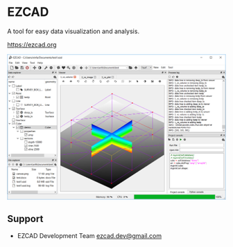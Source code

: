 EZCAD
=====

A tool for easy data visualization and analysis.

<https://ezcad.org>

![main window](examples/mainwindow.png)

Support
-------

  * EZCAD Development Team <ezcad.dev@gmail.com>
